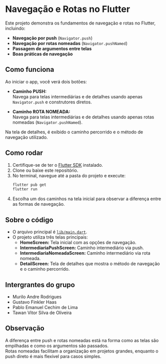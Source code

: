 # Navegação e Rotas no Flutter

Este projeto demonstra os fundamentos de navegação e rotas no Flutter, incluindo:

- **Navegação por push** (`Navigator.push`)
- **Navegação por rotas nomeadas** (`Navigator.pushNamed`)
- **Passagem de argumentos entre telas**
- **Boas práticas de navegação**

## Como funciona

Ao iniciar o app, você verá dois botões:

- **Caminho PUSH:**  
  Navega para telas intermediárias e de detalhes usando apenas `Navigator.push` e construtores diretos.

- **Caminho ROTA NOMEADA:**  
  Navega para telas intermediárias e de detalhes usando apenas rotas nomeadas (`Navigator.pushNamed`).

Na tela de detalhes, é exibido o caminho percorrido e o método de navegação utilizado.

## Como rodar

1. Certifique-se de ter o [Flutter SDK](https://docs.flutter.dev/get-started/install) instalado.
2. Clone ou baixe este repositório.
3. No terminal, navegue até a pasta do projeto e execute:
   ```sh
   flutter pub get
   flutter run
   ```
4. Escolha um dos caminhos na tela inicial para observar a diferença entre as formas de navegação.

## Sobre o código

- O arquivo principal é [`lib/main.dart`](lib/main.dart).
- O projeto utiliza três telas principais:
  - **HomeScreen:** Tela inicial com as opções de navegação.
  - **IntermediariaPushScreen:** Caminho intermediário via push.
  - **IntermediariaNomeadaScreen:** Caminho intermediário via rota nomeada.
  - **DetailScreen:** Tela de detalhes que mostra o método de navegação e o caminho percorrido.

## Intergrantes do grupo

- Murilo Andre Rodrigues
- Gustavo Finkler Haas
- Pablo Emanuel Cechim de Lima
- Tawan Vitor Silva de Oliveira

## Observação

A diferença entre push e rotas nomeadas está na forma como as telas são empilhadas e como os argumentos são passados.  
Rotas nomeadas facilitam a organização em projetos grandes, enquanto o push direto é mais flexível para casos simples.
